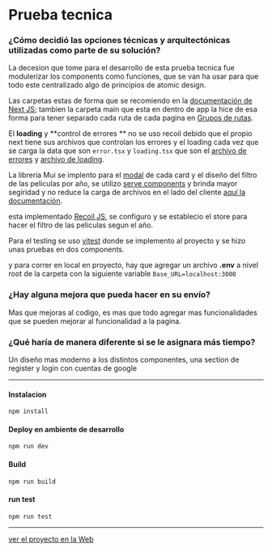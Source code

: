 # Prueba tecnica

### ¿Cómo decidió las opciones técnicas y arquitectónicas utilizadas como parte de su solución?

La decesion que tome para el desarrollo de esta prueba tecnica fue modulerizar los components como funciones, que se van ha usar para que todo este centralizado algo de principios de atomic design.

Las carpetas estas de forma que se recomiendo en la [documentación de Next JS](https://nextjs.org/docs/getting-started/project-structure "documentación de Next JS"); tambien la carpeta main que esta en dentro de app la hice de esa forma para tener separado cada ruta de cada pagina en [Grupos de rutas](https://nextjs.org/docs/app/building-your-application/routing/route-groups "Grupos de rutas").

El **loading** y **control de errores ** no se uso recoil debido que el propio next tiene sus archivos que controlan los errores y el loading cada vez que se carga la data que son `error.tsx` y `loading.tsx` que son el [archivo de errores](https://nextjs.org/docs/app/api-reference/file-conventions/error "archivo de errores") y [archivo de loading](https://nextjs.org/docs/app/api-reference/file-conventions/loading "archivo de loading").

La libreria Mui se implento para el [modal](https://mui.com/material-ui/react-modal/ "modal") de cada card y el diseño del filtro de las peliculas por año, se utilizo [serve components](https://nextjs.org/docs/app/building-your-application/rendering/composition-patterns "serve components") y brinda mayor segiridad y no reduce la carga de archivos en el lado del cliente [aquí la documentación](https://nextjs.org/docs/app/building-your-application/rendering/server-components "aquí la documentación").

esta implementado [Recoil JS](https://recoiljs.org/ "Recoil JS"), se configuro y se establecio el store para hacer el filtro de las peliculas segun el año.

Para el testing se uso [vitest](https://vitest.dev/guide/ "vitest") donde se implemento al proyecto y se hizo unas pruebas en dos components.

y para correr en local en proyecto, hay que agregar un archivo **.env** a nivel root de la carpeta con la siguiente variable `Base_URL=localhost:3000`

### ¿Hay alguna mejora que pueda hacer en su envío?

Mas que mejoras al codigo, es mas que todo agregar mas funcionalidades que se pueden mejorar al funcionalidad a la pagina.

### ¿Qué haría de manera diferente si se le asignara más tiempo?

Un diseño mas moderno a los distintos componentes, una section de register y login con cuentas de google 


------------



#### Instalacion
`npm install `

#### Deploy en ambiente de desarrollo
`npm run dev`

#### Build

`npm run build`

#### run test

`npm run test`


------------

[ver el proyecto en la Web](https://devontic-prueba-tecnica.vercel.app/ "ver el proyecto en la Web")
